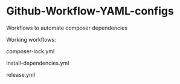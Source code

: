 # Github-Workflow-YAML-configs
Workflows to automate composer dependencies

Working workflows:

composer-lock.yml

install-dependencies.yml

release.yml
